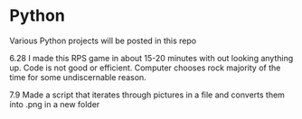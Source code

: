 # Python
Various Python projects will be posted in this repo

6.28 I made this RPS game in about 15-20 minutes with out looking anything up. Code is not good or efficient. Computer chooses rock majority of the time for some undiscernable reason.

7.9 Made a script that iterates through pictures in a file and converts them into .png in a new folder
